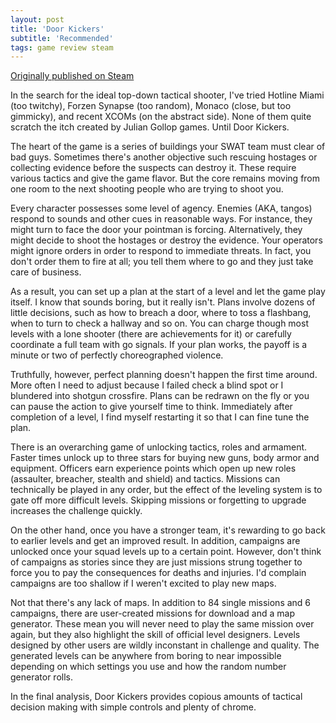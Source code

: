 ```yaml
---
layout: post
title: 'Door Kickers'
subtitle: 'Recommended'
tags: game review steam
---
```


[Originally published on Steam](https://steamcommunity.com/id/jlericson/recommended/248610/)


 In the search for the ideal top-down tactical shooter, I've tried Hotline Miami (too twitchy), Forzen Synapse (too random), Monaco (close, but too gimmicky), and recent XCOMs (on the abstract side). None of them quite scratch the itch created by Julian Gollop games. Until Door Kickers.
 

 

 The heart of the game is a series of buildings your SWAT team must clear of bad guys. Sometimes there's another objective such rescuing hostages or collecting evidence before the suspects can destroy it. These require various tactics and give the game flavor. But the core remains moving from one room to the next shooting people who are trying to shoot you.
 

 

 Every character possesses some level of agency. Enemies (AKA, tangos) respond to sounds and other cues in reasonable ways. For instance, they might turn to face the door your pointman is forcing. Alternatively, they might decide to shoot the hostages or destroy the evidence. Your operators might ignore orders in order to respond to immediate threats. In fact, you don't order them to fire at all; you tell them where to go and they just take care of business.
 

 

 As a result, you can set up a plan at the start of a level and let the game play itself. I know that sounds boring, but it really isn't. Plans involve dozens of little decisions, such as how to breach a door, where to toss a flashbang, when to turn to check a hallway and so on. You can charge though most levels with a lone shooter (there are achievements for it) or carefully coordinate a full team with go signals. If your plan works, the payoff is a minute or two of perfectly choreographed violence.
 

 

 Truthfully, however, perfect planning doesn't happen the first time around. More often I need to adjust because I failed check a blind spot or I blundered into shotgun crossfire. Plans can be redrawn on the fly or you can pause the action to give yourself time to think. Immediately after completion of a level, I find myself restarting it so that I can fine tune the plan.
 

 

 There is an overarching game of unlocking tactics, roles and armament. Faster times unlock up to three stars for buying new guns, body armor and equipment. Officers earn experience points which open up new roles (assaulter, breacher, stealth and shield) and tactics. Missions can technically be played in any order, but the effect of the leveling system is to gate off more difficult levels. Skipping missions or forgetting to upgrade increases the challenge quickly.
 

 

 On the other hand, once you have a stronger team, it's rewarding to go back to earlier levels and get an improved result. In addition, campaigns are unlocked once your squad levels up to a certain point. However, don't think of campaigns as stories since they are just missions strung together to force you to pay the consequences for deaths and injuries. I'd complain campaigns are too shallow if I weren't excited to play new maps.
 

 

 Not that there's any lack of maps. In addition to 84 single missions and 6 campaigns, there are user-created missions for download and a map generator. These mean you will never need to play the same mission over again, but they also highlight the skill of official level designers. Levels designed by other users are wildly inconstant in challenge and quality. The generated levels can be anywhere from boring to near impossible depending on which settings you use and how the random number generator rolls.
 

 

 In the final analysis, Door Kickers provides copious amounts of tactical decision making with simple controls and plenty of chrome.
